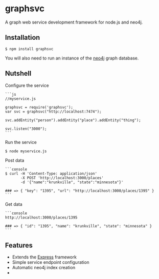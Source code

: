 # graphsvc

A graph web service development framework for node.js and neo4j.

## Installation

	$ npm install graphsvc
	
You will also need to run an instance of the [neo4j](http://neo4j.org) graph database.

## Nutshell

Configure the service

	```js
	//myservice.js

	graphsvc = require('graphsvc');
	var svc = graphsvc("http://localhost:7474");

	svc.addEntity("person").addEntity("place").addEntity("thing");

	svc.listen("3000");
	```

Run the service

	$ node myservice.js

Post data

	```console
	$ curl -H 'Content-Type: application/json' 
	       -X POST 'http://localhost:3000/places' 
		   -d '{"name":"krunkville", "state":"minnesota"}'
	
	### => { "key": "1395", "url": "http://localhost:3000/places/1395" }
	```
	
Get data

	```console
	http://localhost:3000/places/1395
	
	### => { "id": "1395", "name": "krunkville", "state": "minnesota" }
	```

## Features

  * Extends the [Express](http://github.com/visionmedia/express) framework
  * Simple service endpoint configuration
  * Automatic neo4j index creation
  *